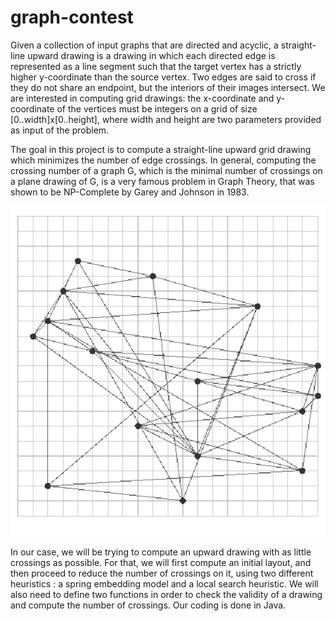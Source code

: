 # graph-contest

Given a collection of input graphs that are directed and acyclic, a straight-line upward drawing is a drawing in which each directed edge is represented as a line segment such that the target vertex has a strictly higher y-coordinate than the source vertex. Two edges are said to cross if they do not share an endpoint, but the interiors of their images intersect. We are interested in computing grid drawings: the x-coordinate and y-coordinate of the vertices must be integers on a grid of size [0..width]x[0..height], where width and height are two parameters provided as input of the problem.

The goal in this project is to compute a straight-line upward grid drawing which minimizes the number of edge crossings. In general, computing the crossing number of a graph G, which is the minimal number of crossings on a plane drawing of G, is a very famous problem in Graph Theory, that was shown to be NP-Complete by Garey and Johnson in 1983. 

![](graph.png)

In our case, we will be trying to compute an upward drawing with as little crossings as possible. For that, we will first compute an initial layout, and then proceed to reduce the number of crossings on it, using two different heuristics : a spring embedding model and a local search heuristic. We will also need to define two functions in order to check the validity of a drawing and compute the number of crossings. Our coding is done in Java.
